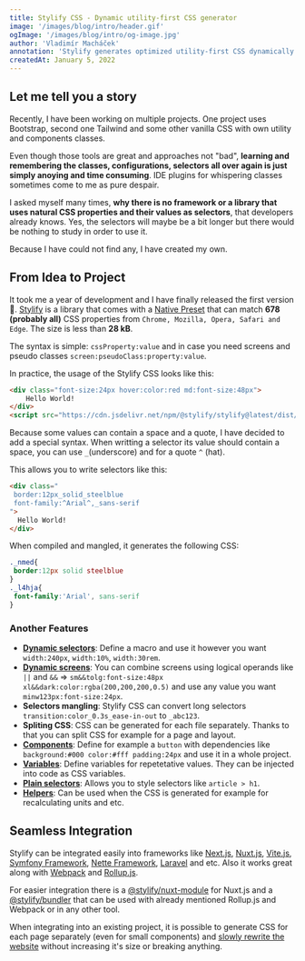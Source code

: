 ```yaml
---
title: Stylify CSS - Dynamic utility-first CSS generator
image: '/images/blog/intro/header.gif'
ogImage: '/images/blog/intro/og-image.jpg'
author: 'Vladimír Macháček'
annotation: 'Stylify generates optimized utility-first CSS dynamically based on what you write. Write HTML. Get CSS. 🚀'
createdAt: January 5, 2022
---
```


## Let me tell you a story
Recently, I have been working on multiple projects. One project uses Bootstrap, second one Tailwind and some other vanilla CSS with own utility and components classes.

Even though those tools are great and approaches not "bad", **learning and remembering the classes, configurations, selectors all over again is just simply anoying and time consuming**. IDE plugins for whispering classes sometimes come to me as pure despair.

I asked myself many times, **why there is no framework or a library that uses natural CSS properties and their values as selectors**, that developers already knows. Yes, the selectors will maybe be a bit longer but there would be nothing to study in order to use it.

Because I have could not find any, I have created my own.

## From Idea to Project

It took me a year of development and I have finally released the first version 🎉.
[Stylify](https://stylifycss.com) is a library that comes with a [Native Preset](https://stylifycss.com/docs/stylify/native-preset) that can match **678 (probably all)** CSS properties from `Chrome, Mozilla, Opera, Safari and Edge`. The size is less than **28 kB**.

The syntax is simple: `cssProperty:value` and in case you need screens and pseudo classes `screen:pseudoClass:property:value`.

In practice, the usage of the Stylify CSS looks like this:
```html
<div class="font-size:24px hover:color:red md:font-size:48px">
    Hello World!
</div>
<script src="https://cdn.jsdelivr.net/npm/@stylify/stylify@latest/dist/stylify.min.js"></script>
```
Because some values can contain a space and a quote, I have decided to add a special syntax. When writting a selector its value should contain a space, you can use `_`(underscore) and for a quote `^` (hat).

This allows you to write selectors like this:

```html
<div class="
 border:12px_solid_steelblue
 font-family:^Arial^,_sans-serif
">
  Hello World!
</div>
```

When compiled and mangled, it generates the following CSS:

```css
._nmed{
 border:12px solid steelblue
}
._l4hja{
 font-family:'Arial', sans-serif
}
```

### Another Features
- **[Dynamic selectors](https://stylifycss.com/docs/stylify/compiler#macros)**: Define a macro and use it however you want `width:240px`, `width:10%`, `width:30rem`.
- **[Dynamic screens](https://stylifycss.com/docs/stylify/compiler#logical-operands-in-screens)**: You can combine screens using logical operands like `||` and `&&` => `sm&&tolg:font-size:48px xl&&dark:color:rgba(200,200,200,0.5)` and use any value you want `minw123px:font-size:24px`.
- **Selectors mangling**: Stylify CSS can convert long selectors `transition:color_0.3s_ease-in-out` to `_abc123`.
- **Spliting CSS**: CSS can be generated for each file separately. Thanks to that you can split CSS for example for a page and layout.
- **[Components](https://stylifycss.com/docs/stylify/compiler#components)**: Define for example a `button` with dependencies like `background:#000 color:#fff padding:24px` and use it in a whole project.
- **[Variables](https://stylifycss.com/docs/stylify/compiler#variables)**: Define variables for repetetative values. They can be injected into code as CSS variables.
- **[Plain selectors](https://stylifycss.com/docs/stylify/compiler#plainselectors)**: Allows you to style selectors like `article > h1`.
- **[Helpers](https://stylifycss.com/docs/stylify/compiler#helpers)**: Can be used when the CSS is generated for example for recalculating units and etc.

## Seamless Integration
Stylify can be integrated easily into frameworks like [Next.js](https://stylifycss.com/docs/integrations/nextjs), [Nuxt.js](https://stylifycss.com/docs/integrations/nuxtjs), [Vite.js](https://stylifycss.com/docs/integrations/vitejs), [Symfony Framework](https://stylifycss.com/docs/integrations/symfony), [Nette Framework](https://stylifycss.com/docs/integrations/nette), [Laravel](https://stylifycss.com/docs/integrations/laravel) and etc. Also it works great along with [Webpack](https://stylifycss.com/docs/integrations/webpack) and [Rollup.js](https://stylifycss.com/docs/integrations/rollupjs).

For easier integration there is a [@stylify/nuxt-module](https://stylifycss.com/docs/nuxt-module) for Nuxt.js and a [@stylify/bundler](https://stylifycss.com/docs/bundler) that can be used with already mentioned Rollup.js and Webpack or in any other tool.

When integrating into an existing project, it is possible to generate CSS for each page separately (even for small components) and [slowly rewrite the website](https://stylifycss.com/docs/get-started/migrating-to-stylify) without increasing it's size or breaking anything.
